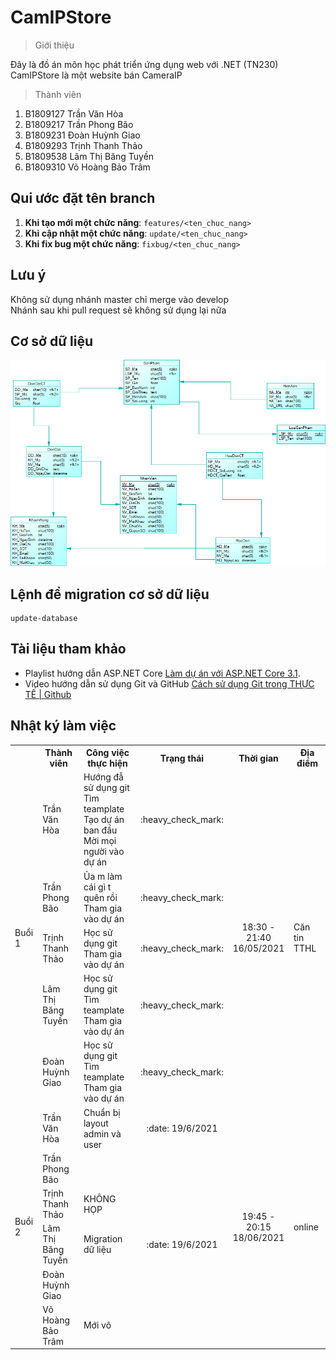 ﻿# CamIPStore
> Giới thiệu

Đây là đồ án môn học phát triển ứng dụng web với .NET (TN230)<br>
CamIPStore là một website bán CameraIP
> Thành viên

1. B1809127	Trần Văn Hòa
2. B1809217	Trần Phong Bão
3. B1809231	Đoàn Huỳnh Giao
4. B1809293	Trịnh Thanh Thảo
5. B1809538	Lâm Thị Băng Tuyền
6. B1809310 Võ Hoàng Bảo Trâm
## Qui ước đặt tên branch
1. <b>Khi tạo mới một chức năng</b>: ```features/<ten_chuc_nang>```<br/>
2. <b>Khi cập nhật một chức năng</b>: ```update/<ten_chuc_nang>```<br/>
3. <b>Khi fix bug một chức năng</b>: ```fixbug/<ten_chuc_nang>```<br/>
## Lưu ý
Không sử dụng nhánh master chỉ merge vào develop <br/>
Nhánh sau khi pull request sẽ không sử dụng lại nữa <br/>
## Cơ sở dữ liệu
<img src="158383623_1170461673384374_2651382172081596466_n.png" /><br />
## Lệnh để migration cơ sở dữ liệu
```
update-database
```
## Tài liệu tham khảo
- Playlist hướng dẫn ASP.NET Core [Làm dự án với ASP.NET Core 3.1](https://www.youtube.com/playlist?list=PLRhlTlpDUWsyN_FiVQrDWMtHix_E2A_UD).
- Video hướng dẫn sử dụng Git và GitHub [Cách sử dụng Git trong THỰC TẾ | Github](https://youtu.be/O5uT6p6VWjY)
## Nhật ký làm việc
<table>
  <tr>
    <th></th>
    <th>Thành viên</th>
    <th>Công việc thực hiện</th>
    <th>Trạng thái</th>
    <th>Thời gian</th>
    <th>Địa điểm</th>
  </tr>
  <tr>
    <td rowspan="5">Buổi 1</td>
    <td>Trần Văn Hòa</td>
    <td>Hướng đẫ sử dụng git <br> Tìm teamplate <br> Tạo dự án ban đầu <br>Mời mọi người vào dự án</td>
    <td align="center">:heavy_check_mark:</td>
    <td rowspan="5" align="center">18:30 - 21:40<br>16/05/2021</td>
    <td rowspan="5">Căn tin TTHL</td>
  </tr>
  <tr>
    <td>Trần Phong Bão</td>
    <td>Ủa m làm cái gì t quên rồi<br>Tham gia vào dự án</td>
    <td align="center">:heavy_check_mark:</td>
  </tr>
  <tr>
    <td>Trịnh Thanh Thảo</td>
    <td>Học sử dụng git<br>Tham gia vào dự án</td>
    <td align="center">:heavy_check_mark:</td>
  </tr>
  <tr>
    <td>Lâm Thị Băng Tuyền</td>
    <td>Học sử dụng git<br>Tìm teamplate<br>Tham gia vào dự án</td>
    <td align="center">:heavy_check_mark:</td>
  </tr>
  <tr>
    <td>Đoàn Huỳnh Giao</td>
    <td>Học sử dụng git<br>Tìm teamplate<br>Tham gia vào dự án</td>
    <td align="center">:heavy_check_mark:</td>
  </tr>
  <tr>
    <td rowspan="6">Buổi 2</td>
    <td>Trần Văn Hòa</td>
    <td>Chuẩn bị layout admin và user</td>
    <td align="center">:date: 19/6/2021</td>
    <td rowspan="6" align="center">19:45 - 20:15<br>18/06/2021</td>
    <td rowspan="6">online</td>
  </tr>
  <tr>
    <td>Trần Phong Bão</td>
    <td></td>
    <td align="center"></td>
  </tr>
  <tr>
    <td>Trịnh Thanh Thảo</td>
    <td>KHÔNG HỌP</td>
    <td align="center"></td>
  </tr>
  <tr>
    <td>Lâm Thị Băng Tuyền</td>
    <td>Migration dữ liệu</td>
    <td align="center">:date: 19/6/2021</td>
  </tr>
  <tr>
    <td>Đoàn Huỳnh Giao</td>
    <td></td>
    <td align="center"></td>
  </tr>
  <tr>
    <td>Võ Hoàng Bảo Trâm</td>
    <td>Mới vô</td>
    <td align="center"></td>
  </tr>
</table>
